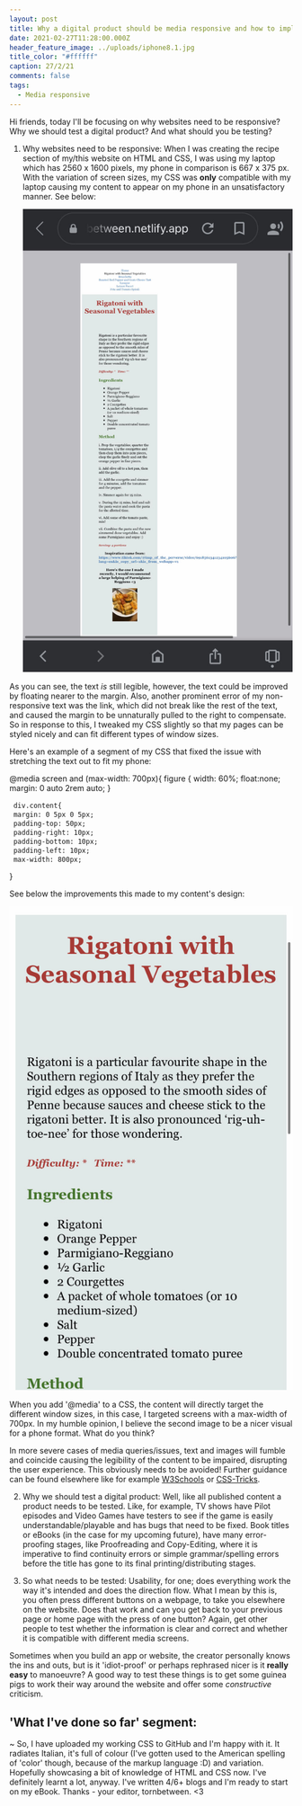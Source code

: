 ```yaml
---
layout: post
title: Why a digital product should be media responsive and how to implement this
date: 2021-02-27T11:28:00.000Z
header_feature_image: ../uploads/iphone8.1.jpg
title_color: "#ffffff"
caption: 27/2/21
comments: false
tags:
  - Media responsive
---
```

Hi friends, today I'll be focusing on why websites need to be responsive? Why we should test a digital product? And what should you be testing?

1. Why websites need to be responsive: When I was creating the recipe section of my/this website on HTML and CSS, I was using my laptop which has 2560 x 1600 pixels, my phone in comparison is 667 x 375 px. With the variation of screen sizes, my CSS was **only** compatible with my laptop causing my content to appear on my phone in an unsatisfactory manner. See below:

   ![Zoomed out phone screenshot of recipe webpage with bad media responsiveness](../uploads/iphone8.1.jpg "Example of bad media responsiveness")

As you can see, the text *is* still legible, however, the text could be improved by floating nearer to the margin. Also, another prominent error of my non-responsive text was the link, which did not break like the rest of the text, and caused the margin to be unnaturally pulled to the right to compensate. So in response to this, I tweaked my CSS slightly so that my pages can be styled nicely and can fit different types of window sizes. 

Here's an example of a segment of my CSS that fixed the issue with stretching the text out to fit my phone:

   @media screen and (max-width: 700px){
     figure {
      width: 60%;
       float:none;
       margin: 0 auto 2rem auto;
     }

     div.content{
     margin: 0 5px 0 5px;
     padding-top: 50px;
     padding-right: 10px;
     padding-bottom: 10px;
     padding-left: 10px;
     max-width: 800px;
   }

See below the improvements this made to my content's design:

   ![Better version of media responsiveness for my recipe pages](../uploads/iphone8.2.jpg "Better visual of media responsive display")

When you add '@media' to a CSS, the content will directly target the different window sizes, in this case, I targeted screens with a max-width of 700px. In my humble opinion, I believe the second image to be a nicer visual for a phone format. What do you think?  

In more severe cases of media queries/issues, text and images will fumble and coincide causing the legibility of the content to be impaired, disrupting the user experience. This obviously needs to be avoided! Further guidance can be found elsewhere like for example [W3Schools](https://www.w3schools.com/) or [CSS-Tricks](https://css-tricks.com/).

2. Why we should test a digital product: Well, like all published content a product needs to be tested. Like, for example, TV shows have Pilot episodes and Video Games have testers to see if the game is easily understandable/playable and has bugs that need to be fixed. Book titles or eBooks (in the case for my upcoming future), have many error-proofing stages, like Proofreading and Copy-Editing, where it is imperative to find continuity errors or simple grammar/spelling errors before the title has gone to its final printing/distributing stages. 

3. So what needs to be tested: Usability, for one; does everything work the way it's intended and does the direction flow. What I mean by this is, you often press different buttons on a webpage, to take you elsewhere on the website. Does that work and can you get back to your previous page or home page with the press of one button? Again, get other people to test whether the information is clear and correct and whether it is compatible with different media screens. 

Sometimes when you build an app or website, the creator personally knows the ins and outs, but is it 'idiot-proof' or perhaps rephrased nicer is it **really easy** to manoeuvre? A good way to test these things is to get some guinea pigs to work their way around the website and offer some *constructive* criticism. 

## **'What I've done so far' segment:**

~ So, I have uploaded my working CSS to GitHub and I'm happy with it. It radiates Italian, it's full of colour (I've gotten used to the American spelling of 'color' though, because of the markup language :D) and variation. Hopefully showcasing a bit of knowledge of HTML and CSS now. I've definitely learnt a lot, anyway. I've written 4/6+ blogs and I'm ready to start on my eBook. Thanks - your editor, tornbetween. <3
